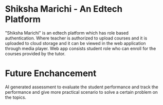 # Shiksha Marichi - An Edtech Platform
"Shiksha Marichi" is an edtech platform which has role based authentication. Where teacher is authorized to upload courses and it is uploaded to cloud storage and it can be viewed in the web application through media player. Web app consists student role who can enroll for the courses provided by the tutor. 


# Future Enchancement 
AI generated assessment to evaluate the student performance and track the performance and give more practical scenario to solve a certain problem on the topics.
